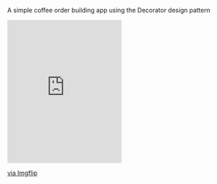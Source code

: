 A simple coffee order building app using the Decorator design pattern

<div style="width:260px;max-width:100%;"><div style="height:0;padding-bottom:125.38%;position:relative;"><iframe width="260" height="326" style="position:absolute;top:0;left:0;width:100%;height:100%;" frameBorder="0" src="https://imgflip.com/embed/9kwq60"></iframe></div><p><a href="https://imgflip.com/gif/9kwq60">via Imgflip</a></p></div>
